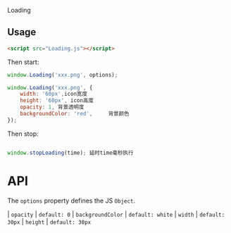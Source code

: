 Loading

## Usage

```html
<script src="Loading.js"></script>
```

Then start:

```javascript
window.Loading('xxx.png', options);

window.Loading('xxx.png', {
	width: '60px',icon宽度
	height: '60px',	icon高度
	opacity: 1,	背景透明度
	backgroundColor: 'red',		背景颜色
});
```

Then stop:

```javascript

window.stopLoading(time); 延时time毫秒执行

```

# API

The `options` property defines the JS `Object`.

| `opacity` | `default: 0`
| `backgroundColor` | `default: white`
| `width` | `default: 30px`
| `height` | `default: 30px`
